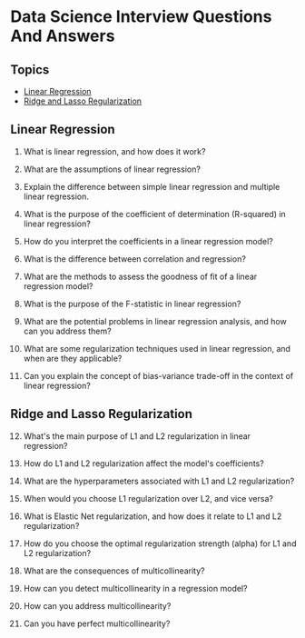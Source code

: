 # Data Science Interview Questions And Answers

Topics
---

- [Linear Regression](#linear-regression)
- [Ridge and Lasso Regularization](#ridge-and-lasso-regularization)


## Linear Regression

1. What is linear regression, and how does it work?

2. What are the assumptions of linear regression?

3. Explain the difference between simple linear regression and multiple linear regression.

4. What is the purpose of the coefficient of determination (R-squared) in linear regression?

5. How do you interpret the coefficients in a linear regression model?

6. What is the difference between correlation and regression?

7. What are the methods to assess the goodness of fit of a linear regression model?

8. What is the purpose of the F-statistic in linear regression?

9. What are the potential problems in linear regression analysis, and how can you address them?

10. What are some regularization techniques used in linear regression, and when are they applicable?

11. Can you explain the concept of bias-variance trade-off in the context of linear regression?

## Ridge and Lasso Regularization

12. What's the main purpose of L1 and L2 regularization in linear regression?

13. How do L1 and L2 regularization affect the model's coefficients?

14. What are the hyperparameters associated with L1 and L2 regularization?

15. When would you choose L1 regularization over L2, and vice versa?

16. What is Elastic Net regularization, and how does it relate to L1 and L2 regularization?

17. How do you choose the optimal regularization strength (alpha) for L1 and L2 regularization?

18. What are the consequences of multicollinearity?

19. How can you detect multicollinearity in a regression model?

20. How can you address multicollinearity?

21. Can you have perfect multicollinearity?



